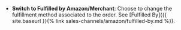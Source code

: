 
- **Switch to Fulfilled by Amazon/Merchant**: Choose to change the fulfillment method associated to the order. See [Fulfilled By]({{ site.baseurl }}{% link sales-channels/amazon/fulfilled-by.md %}).
